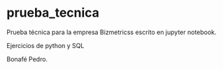 ﻿# prueba_tecnica
Prueba técnica para la empresa Bizmetricss escrito en jupyter notebook.

Ejercicios de python y SQL

Bonafé Pedro. 
